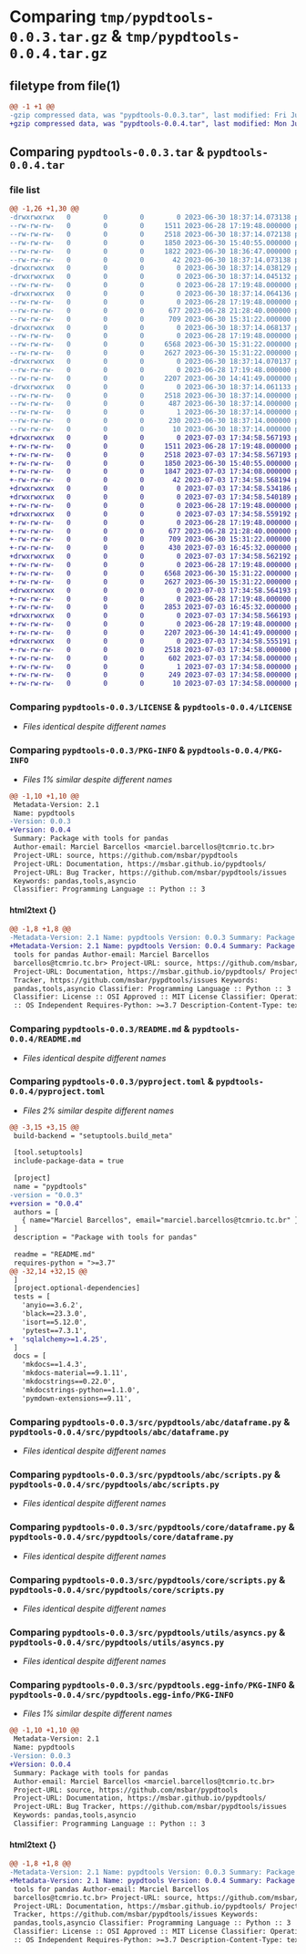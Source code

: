 # Comparing `tmp/pypdtools-0.0.3.tar.gz` & `tmp/pypdtools-0.0.4.tar.gz`

## filetype from file(1)

```diff
@@ -1 +1 @@
-gzip compressed data, was "pypdtools-0.0.3.tar", last modified: Fri Jun 30 18:37:14 2023, max compression
+gzip compressed data, was "pypdtools-0.0.4.tar", last modified: Mon Jul  3 17:34:58 2023, max compression
```

## Comparing `pypdtools-0.0.3.tar` & `pypdtools-0.0.4.tar`

### file list

```diff
@@ -1,26 +1,30 @@
-drwxrwxrwx   0        0        0        0 2023-06-30 18:37:14.073138 pypdtools-0.0.3/
--rw-rw-rw-   0        0        0     1511 2023-06-28 17:19:48.000000 pypdtools-0.0.3/LICENSE
--rw-rw-rw-   0        0        0     2518 2023-06-30 18:37:14.072138 pypdtools-0.0.3/PKG-INFO
--rw-rw-rw-   0        0        0     1850 2023-06-30 15:40:55.000000 pypdtools-0.0.3/README.md
--rw-rw-rw-   0        0        0     1822 2023-06-30 18:36:47.000000 pypdtools-0.0.3/pyproject.toml
--rw-rw-rw-   0        0        0       42 2023-06-30 18:37:14.073138 pypdtools-0.0.3/setup.cfg
-drwxrwxrwx   0        0        0        0 2023-06-30 18:37:14.038129 pypdtools-0.0.3/src/
-drwxrwxrwx   0        0        0        0 2023-06-30 18:37:14.045132 pypdtools-0.0.3/src/pypdtools/
--rw-rw-rw-   0        0        0        0 2023-06-28 17:19:48.000000 pypdtools-0.0.3/src/pypdtools/__init__.py
-drwxrwxrwx   0        0        0        0 2023-06-30 18:37:14.064136 pypdtools-0.0.3/src/pypdtools/abc/
--rw-rw-rw-   0        0        0        0 2023-06-28 17:19:48.000000 pypdtools-0.0.3/src/pypdtools/abc/__init__.py
--rw-rw-rw-   0        0        0      677 2023-06-28 21:28:40.000000 pypdtools-0.0.3/src/pypdtools/abc/dataframe.py
--rw-rw-rw-   0        0        0      709 2023-06-30 15:31:22.000000 pypdtools-0.0.3/src/pypdtools/abc/scripts.py
-drwxrwxrwx   0        0        0        0 2023-06-30 18:37:14.068137 pypdtools-0.0.3/src/pypdtools/core/
--rw-rw-rw-   0        0        0        0 2023-06-28 17:19:48.000000 pypdtools-0.0.3/src/pypdtools/core/__init__.py
--rw-rw-rw-   0        0        0     6568 2023-06-30 15:31:22.000000 pypdtools-0.0.3/src/pypdtools/core/dataframe.py
--rw-rw-rw-   0        0        0     2627 2023-06-30 15:31:22.000000 pypdtools-0.0.3/src/pypdtools/core/scripts.py
-drwxrwxrwx   0        0        0        0 2023-06-30 18:37:14.070137 pypdtools-0.0.3/src/pypdtools/utils/
--rw-rw-rw-   0        0        0        0 2023-06-28 17:19:48.000000 pypdtools-0.0.3/src/pypdtools/utils/__init__.py
--rw-rw-rw-   0        0        0     2207 2023-06-30 14:41:49.000000 pypdtools-0.0.3/src/pypdtools/utils/asyncs.py
-drwxrwxrwx   0        0        0        0 2023-06-30 18:37:14.061133 pypdtools-0.0.3/src/pypdtools.egg-info/
--rw-rw-rw-   0        0        0     2518 2023-06-30 18:37:14.000000 pypdtools-0.0.3/src/pypdtools.egg-info/PKG-INFO
--rw-rw-rw-   0        0        0      487 2023-06-30 18:37:14.000000 pypdtools-0.0.3/src/pypdtools.egg-info/SOURCES.txt
--rw-rw-rw-   0        0        0        1 2023-06-30 18:37:14.000000 pypdtools-0.0.3/src/pypdtools.egg-info/dependency_links.txt
--rw-rw-rw-   0        0        0      230 2023-06-30 18:37:14.000000 pypdtools-0.0.3/src/pypdtools.egg-info/requires.txt
--rw-rw-rw-   0        0        0       10 2023-06-30 18:37:14.000000 pypdtools-0.0.3/src/pypdtools.egg-info/top_level.txt
+drwxrwxrwx   0        0        0        0 2023-07-03 17:34:58.567193 pypdtools-0.0.4/
+-rw-rw-rw-   0        0        0     1511 2023-06-28 17:19:48.000000 pypdtools-0.0.4/LICENSE
+-rw-rw-rw-   0        0        0     2518 2023-07-03 17:34:58.567193 pypdtools-0.0.4/PKG-INFO
+-rw-rw-rw-   0        0        0     1850 2023-06-30 15:40:55.000000 pypdtools-0.0.4/README.md
+-rw-rw-rw-   0        0        0     1847 2023-07-03 17:34:08.000000 pypdtools-0.0.4/pyproject.toml
+-rw-rw-rw-   0        0        0       42 2023-07-03 17:34:58.568194 pypdtools-0.0.4/setup.cfg
+drwxrwxrwx   0        0        0        0 2023-07-03 17:34:58.534186 pypdtools-0.0.4/src/
+drwxrwxrwx   0        0        0        0 2023-07-03 17:34:58.540189 pypdtools-0.0.4/src/pypdtools/
+-rw-rw-rw-   0        0        0        0 2023-06-28 17:19:48.000000 pypdtools-0.0.4/src/pypdtools/__init__.py
+drwxrwxrwx   0        0        0        0 2023-07-03 17:34:58.559192 pypdtools-0.0.4/src/pypdtools/abc/
+-rw-rw-rw-   0        0        0        0 2023-06-28 17:19:48.000000 pypdtools-0.0.4/src/pypdtools/abc/__init__.py
+-rw-rw-rw-   0        0        0      677 2023-06-28 21:28:40.000000 pypdtools-0.0.4/src/pypdtools/abc/dataframe.py
+-rw-rw-rw-   0        0        0      709 2023-06-30 15:31:22.000000 pypdtools-0.0.4/src/pypdtools/abc/scripts.py
+-rw-rw-rw-   0        0        0      430 2023-07-03 16:45:32.000000 pypdtools-0.0.4/src/pypdtools/abc/services.py
+drwxrwxrwx   0        0        0        0 2023-07-03 17:34:58.562192 pypdtools-0.0.4/src/pypdtools/core/
+-rw-rw-rw-   0        0        0        0 2023-06-28 17:19:48.000000 pypdtools-0.0.4/src/pypdtools/core/__init__.py
+-rw-rw-rw-   0        0        0     6568 2023-06-30 15:31:22.000000 pypdtools-0.0.4/src/pypdtools/core/dataframe.py
+-rw-rw-rw-   0        0        0     2627 2023-06-30 15:31:22.000000 pypdtools-0.0.4/src/pypdtools/core/scripts.py
+drwxrwxrwx   0        0        0        0 2023-07-03 17:34:58.564193 pypdtools-0.0.4/src/pypdtools/core/services/
+-rw-rw-rw-   0        0        0        0 2023-06-28 17:19:48.000000 pypdtools-0.0.4/src/pypdtools/core/services/__init__.py
+-rw-rw-rw-   0        0        0     2853 2023-07-03 16:45:32.000000 pypdtools-0.0.4/src/pypdtools/core/services/load_services.py
+drwxrwxrwx   0        0        0        0 2023-07-03 17:34:58.566193 pypdtools-0.0.4/src/pypdtools/utils/
+-rw-rw-rw-   0        0        0        0 2023-06-28 17:19:48.000000 pypdtools-0.0.4/src/pypdtools/utils/__init__.py
+-rw-rw-rw-   0        0        0     2207 2023-06-30 14:41:49.000000 pypdtools-0.0.4/src/pypdtools/utils/asyncs.py
+drwxrwxrwx   0        0        0        0 2023-07-03 17:34:58.555191 pypdtools-0.0.4/src/pypdtools.egg-info/
+-rw-rw-rw-   0        0        0     2518 2023-07-03 17:34:58.000000 pypdtools-0.0.4/src/pypdtools.egg-info/PKG-INFO
+-rw-rw-rw-   0        0        0      602 2023-07-03 17:34:58.000000 pypdtools-0.0.4/src/pypdtools.egg-info/SOURCES.txt
+-rw-rw-rw-   0        0        0        1 2023-07-03 17:34:58.000000 pypdtools-0.0.4/src/pypdtools.egg-info/dependency_links.txt
+-rw-rw-rw-   0        0        0      249 2023-07-03 17:34:58.000000 pypdtools-0.0.4/src/pypdtools.egg-info/requires.txt
+-rw-rw-rw-   0        0        0       10 2023-07-03 17:34:58.000000 pypdtools-0.0.4/src/pypdtools.egg-info/top_level.txt
```

### Comparing `pypdtools-0.0.3/LICENSE` & `pypdtools-0.0.4/LICENSE`

 * *Files identical despite different names*

### Comparing `pypdtools-0.0.3/PKG-INFO` & `pypdtools-0.0.4/PKG-INFO`

 * *Files 1% similar despite different names*

```diff
@@ -1,10 +1,10 @@
 Metadata-Version: 2.1
 Name: pypdtools
-Version: 0.0.3
+Version: 0.0.4
 Summary: Package with tools for pandas
 Author-email: Marciel Barcellos <marciel.barcellos@tcmrio.tc.br>
 Project-URL: source, https://github.com/msbar/pypdtools
 Project-URL: Documentation, https://msbar.github.io/pypdtools/
 Project-URL: Bug Tracker, https://github.com/msbar/pypdtools/issues
 Keywords: pandas,tools,asyncio
 Classifier: Programming Language :: Python :: 3
```

#### html2text {}

```diff
@@ -1,8 +1,8 @@
-Metadata-Version: 2.1 Name: pypdtools Version: 0.0.3 Summary: Package with
+Metadata-Version: 2.1 Name: pypdtools Version: 0.0.4 Summary: Package with
 tools for pandas Author-email: Marciel Barcellos
 barcellos@tcmrio.tc.br> Project-URL: source, https://github.com/msbar/pypdtools
 Project-URL: Documentation, https://msbar.github.io/pypdtools/ Project-URL: Bug
 Tracker, https://github.com/msbar/pypdtools/issues Keywords:
 pandas,tools,asyncio Classifier: Programming Language :: Python :: 3
 Classifier: License :: OSI Approved :: MIT License Classifier: Operating System
 :: OS Independent Requires-Python: >=3.7 Description-Content-Type: text/
```

### Comparing `pypdtools-0.0.3/README.md` & `pypdtools-0.0.4/README.md`

 * *Files identical despite different names*

### Comparing `pypdtools-0.0.3/pyproject.toml` & `pypdtools-0.0.4/pyproject.toml`

 * *Files 2% similar despite different names*

```diff
@@ -3,15 +3,15 @@
 build-backend = "setuptools.build_meta"
 
 [tool.setuptools]
 include-package-data = true
 
 [project]
 name = "pypdtools"
-version = "0.0.3"
+version = "0.0.4"
 authors = [
   { name="Marciel Barcellos", email="marciel.barcellos@tcmrio.tc.br" }
 ]
 description = "Package with tools for pandas"
 
 readme = "README.md"
 requires-python = ">=3.7"
@@ -32,14 +32,15 @@
 ]
 [project.optional-dependencies]
 tests = [
   'anyio==3.6.2',
   'black==23.3.0',
   'isort==5.12.0',
   'pytest==7.3.1',
+  'sqlalchemy>=1.4.25',
 ]
 docs = [
   'mkdocs==1.4.3',
   'mkdocs-material==9.1.11',
   'mkdocstrings==0.22.0',
   'mkdocstrings-python==1.1.0',
   'pymdown-extensions==9.11',
```

### Comparing `pypdtools-0.0.3/src/pypdtools/abc/dataframe.py` & `pypdtools-0.0.4/src/pypdtools/abc/dataframe.py`

 * *Files identical despite different names*

### Comparing `pypdtools-0.0.3/src/pypdtools/abc/scripts.py` & `pypdtools-0.0.4/src/pypdtools/abc/scripts.py`

 * *Files identical despite different names*

### Comparing `pypdtools-0.0.3/src/pypdtools/core/dataframe.py` & `pypdtools-0.0.4/src/pypdtools/core/dataframe.py`

 * *Files identical despite different names*

### Comparing `pypdtools-0.0.3/src/pypdtools/core/scripts.py` & `pypdtools-0.0.4/src/pypdtools/core/scripts.py`

 * *Files identical despite different names*

### Comparing `pypdtools-0.0.3/src/pypdtools/utils/asyncs.py` & `pypdtools-0.0.4/src/pypdtools/utils/asyncs.py`

 * *Files identical despite different names*

### Comparing `pypdtools-0.0.3/src/pypdtools.egg-info/PKG-INFO` & `pypdtools-0.0.4/src/pypdtools.egg-info/PKG-INFO`

 * *Files 1% similar despite different names*

```diff
@@ -1,10 +1,10 @@
 Metadata-Version: 2.1
 Name: pypdtools
-Version: 0.0.3
+Version: 0.0.4
 Summary: Package with tools for pandas
 Author-email: Marciel Barcellos <marciel.barcellos@tcmrio.tc.br>
 Project-URL: source, https://github.com/msbar/pypdtools
 Project-URL: Documentation, https://msbar.github.io/pypdtools/
 Project-URL: Bug Tracker, https://github.com/msbar/pypdtools/issues
 Keywords: pandas,tools,asyncio
 Classifier: Programming Language :: Python :: 3
```

#### html2text {}

```diff
@@ -1,8 +1,8 @@
-Metadata-Version: 2.1 Name: pypdtools Version: 0.0.3 Summary: Package with
+Metadata-Version: 2.1 Name: pypdtools Version: 0.0.4 Summary: Package with
 tools for pandas Author-email: Marciel Barcellos
 barcellos@tcmrio.tc.br> Project-URL: source, https://github.com/msbar/pypdtools
 Project-URL: Documentation, https://msbar.github.io/pypdtools/ Project-URL: Bug
 Tracker, https://github.com/msbar/pypdtools/issues Keywords:
 pandas,tools,asyncio Classifier: Programming Language :: Python :: 3
 Classifier: License :: OSI Approved :: MIT License Classifier: Operating System
 :: OS Independent Requires-Python: >=3.7 Description-Content-Type: text/
```


